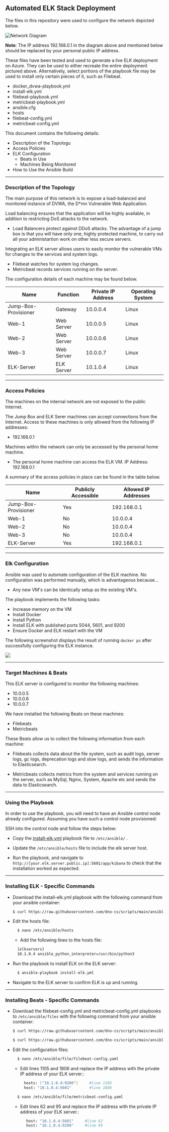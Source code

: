 ## Automated ELK Stack Deployment

The files in this repository were used to configure the network depicted below.

![Network Diagram](diagrams/NetworkDiagram.png)

**Note**: The IP address 192.168.0.1 in the diagram above and mentioned below should be replaced by your personal public IP address.

These files have been tested and used to generate a live ELK deployment on Azure. They can be used to either recreate the entire deployment pictured above. Alternatively, select portions of the playbook file may be used to install only certain pieces of it, such as Filebeat.

  - docker_dvwa-playbook.yml
  - install-elk.yml
  - filebeat-playbook.yml
  - metricbeat-playbook.yml
  - ansible.cfg
  - hosts
  - filebeat-config.yml
  - metricbeat-config.yml


This document contains the following details:
- Description of the Topologu
- Access Policies
- ELK Configuration
  - Beats in Use
  - Machines Being Monitored
- How to Use the Ansible Build

***
### Description of the Topology

The main purpose of this network is to expose a load-balanced and monitored instance of DVWA, the D*mn Vulnerable Web Application.

Load balancing ensures that the application will be highly available, in addition to restricting DoS attacks to the network.
- Load Balancers protect against DDoS attacks. The advantage of a jump box is that you will have only one, highly protected machine, to carry out all your administartion work on other less secure servers.

Integrating an ELK server allows users to easily monitor the vulnerable VMs for changes to the services and system logs.
- Filebeat watches for system log changes.
- Metricbeat records services running on the server.

The configuration details of each machine may be found below.

| Name                 | Function   | Private IP Address | Operating System |
|----------------------|------------|--------------------|------------------|
| Jump-Box-Provisioner | Gateway    | 10.0.0.4           | Linux            |
| Web-1                | Web Server | 10.0.0.5           | Linux            |
| Web-2                | Web Server | 10.0.0.6           | Linux            |
| Web-3                | Web Server | 10.0.0.7           | Linux            |
| ELK-Server           | ELK Server | 10.1.0.4           | Linux            |

***
### Access Policies

The machines on the internal network are not exposed to the public Internet. 

The Jump Box and ELK Serer machines can accept connections from the Internet. Access to these machines is only allowed from the following IP addresses:
- 192.168.0.1

Machines within the network can only be accessed by the personal home machine.
- The personal home machine can access the ELK VM. IP Address: 192.168.0.1

A summary of the access policies in place can be found in the table below.

| Name                 | Publicly Accessible | Allowed IP Addresses |
|----------------------|---------------------|----------------------|
| Jump-Box-Provisioner | Yes                 | 192.168.0.1          |
| Web-1                | No                  | 10.0.0.4             |
| Web-2                | No                  | 10.0.0.4             |
| Web-3                | No                  | 10.0.0.4             |
| ELK-Server           | Yes                 | 192.168.0.1          ||

***
### Elk Configuration

Ansible was used to automate configuration of the ELK machine. No configuration was performed manually, which is advantageous because...
- Any new VM's can be identically setup as the existing VM's.

The playbook implements the following tasks:
- Increase memory on the VM
- Install Docker
- Install Python
- Install ELK with published ports 5044, 5601, and 9200
- Ensure Docker and ELK restart with the VM

The following screenshot displays the result of running `docker ps` after successfully configuring the ELK instance.

![](images/docker_ps_output.png)

***
### Target Machines & Beats
This ELK server is configured to monitor the following machines:
- 10.0.0.5
- 10.0.0.6
- 10.0.0.7

We have installed the following Beats on these machines:
- Filebeats
- Metricbeats

 These Beats allow us to collect the following information from each machine:
- Filebeats collects data about the file system, such as audit logs, server logs, gc logs, deprecation logs and slow logs, and sends the information to Elasticsearch. 

- Metricbeats collects metrics from the system and services running on the server, such as MySql, Nginx, System, Apache etc and sends the data to Elasticsearch.

***
### Using the Playbook
In order to use the playbook, you will need to have an Ansible control node already configured. Assuming you have such a control node provisioned: 

SSH into the control node and follow the steps below:
- Copy the [install-elk.yml](ansible/install-elk.yml) playbook file to `/etc/ansible/` .
- Update the `/etc/ansible/hosts` file to include the elk server host.



- Run the playbook, and navigate to `http://[your.elk.server.public.ip]:5601/app/kibana` to check that the installation worked as expected.

***
### Installing ELK - Specific Commands


- Download the install-elk.yml playbook with the following command from your ansible container:
  ``` bash
  $ curl https://raw.githubusercontent.com/dno-cs/scripts/main/ansible/install-elk.yml > /etc/ansible/install-elk.yml
  ```

 - Edit the hosts file:
    ``` bash
      $ nano /etc/ansible/hosts
    ```
   - Add the following lines to the hosts file:
    ```bash
      [elkservers]
      10.1.0.4 ansible_python_interpreter=/usr/bin/python3 
    ```
 - Run the playbook to install ELK on the ELK server:
    ``` bash
      $ ansible-playbook install-elk.yml
    ```

 - Navigate to the ELK server to confirm ELK is up and running.

***
### Installing Beats - Specific Commands

- Download the filebeat-config.yml and metricbeat-config.yml playbooks to `/etc/ansible/files` with the following command from your ansible container:
  ``` bash
  $ curl https://raw.githubusercontent.com/dno-cs/scripts/main/ansible/filebeat-config.yml > /etc/ansible/files/filebeat-config.yml

  $ curl https://raw.githubusercontent.com/dno-cs/scripts/main/ansible/metricbeat-config.yml > /etc/ansible/files/metricbeat-config.yml
  ```
- Edit the configuration files:
    ``` bash
      $ nano /etc/ansible/file/filebeat-config.yaml
    ```
   - Edit lines 1105 and 1806 and replace the IP address with the private IP address of your ELK server.:
    ```bash
         hosts: ["10.1.0.4:9200"]     #line 1105
         host: "10.1.0.4:5601"        #line 1806
    ```
    ``` bash
      $ nano /etc/ansible/file/metricbeat-config.yaml
    ```
   - Edit lines 62 and 95 and replace the IP address with the private IP address of your ELK server.:
    ```bash
          host: "10.1.0.4:5601"     #line 62
          host: "10.1.0.4:9200"     #line 95
    ```
